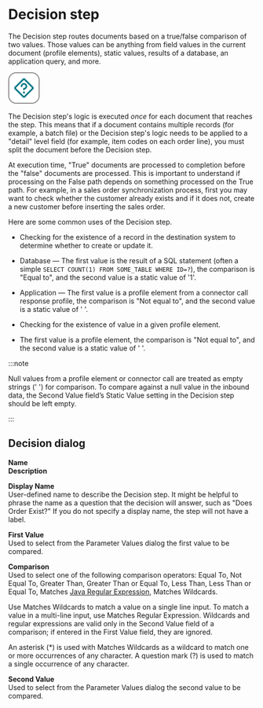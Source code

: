 # Decision step

<head>
  <meta name="guidename" content="Integration"/>
  <meta name="context" content="GUID-622D5243-D439-4E88-9BEC-418F98396157"/>
</head>


The Decision step routes documents based on a true/false comparison of two values. Those values can be anything from field values in the current document \(profile elements\), static values, results of a database, an application query, and more.

![Decision icon](../Images/step-ic-decision-32_03940835-1c11-44a3-b489-1bff4958f987.jpg)

The Decision step's logic is executed *once* for each document that reaches the step. This means that if a document contains multiple records \(for example, a batch file\) or the Decision step's logic needs to be applied to a "detail" level field \(for example, item codes on each order line\), you must split the document before the Decision step.

At execution time, "True" documents are processed to completion before the "false" documents are processed. This is important to understand if processing on the False path depends on something processed on the True path. For example, in a sales order synchronization process, first you may want to check whether the customer already exists and if it does not, create a new customer before inserting the sales order.

Here are some common uses of the Decision step.

-   Checking for the existence of a record in the destination system to determine whether to create or update it.

-   Database — The first value is the result of a SQL statement \(often a simple `SELECT COUNT(1) FROM SOME_TABLE WHERE ID=?`\), the comparison is "Equal to", and the second value is a static value of '1'.

-   Application — The first value is a profile element from a connector call response profile, the comparison is "Not equal to", and the second value is a static value of ' '.

-   Checking for the existence of value in a given profile element.

-   The first value is a profile element, the comparison is "Not equal to", and the second value is a static value of ' '.

:::note

Null values from a profile element or connector call are treated as empty strings \(' '\) for comparison. To compare against a null value in the inbound data, the Second Value field’s Static Value setting in the Decision step should be left empty.

:::

## Decision dialog

**Name**   
**Description**

**Display Name**   
User-defined name to describe the Decision step. It might be helpful to phrase the name as a question that the decision will answer, such as "Does Order Exist?" If you do not specify a display name, the step will not have a label.

**First Value**   
Used to select from the Parameter Values dialog the first value to be compared.

**Comparison**   
Used to select one of the following comparison operators: Equal To, Not Equal To, Greater Than, Greater Than or Equal To, Less Than, Less Than or Equal To, Matches [Java Regular Expression](https://docs.oracle.com/javase/8/docs/api/java/util/regex/Pattern.html), Matches Wildcards.

Use Matches Wildcards to match a value on a single line input. To match a value in a multi-line input, use Matches Regular Expression. Wildcards and regular expressions are valid only in the Second Value field of a comparison; if entered in the First Value field, they are ignored.

An asterisk (*) is used with Matches Wildcards as a wildcard to match one or more occurrences of any character. A question mark (?) is used to match a single occurrence of any character.

**Second Value**   
Used to select from the Parameter Values dialog the second value to be compared.